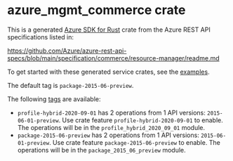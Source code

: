 # azure_mgmt_commerce crate

This is a generated [Azure SDK for Rust](https://github.com/Azure/azure-sdk-for-rust) crate from the Azure REST API specifications listed in:

https://github.com/Azure/azure-rest-api-specs/blob/main/specification/commerce/resource-manager/readme.md

To get started with these generated service crates, see the [examples](https://github.com/Azure/azure-sdk-for-rust/blob/main/services/README.md#examples).

The default tag is `package-2015-06-preview`.

The following [tags](https://github.com/Azure/azure-sdk-for-rust/blob/main/services/tags.md) are available:

- `profile-hybrid-2020-09-01` has 2 operations from 1 API versions: `2015-06-01-preview`. Use crate feature `profile-hybrid-2020-09-01` to enable. The operations will be in the `profile_hybrid_2020_09_01` module.
- `package-2015-06-preview` has 2 operations from 1 API versions: `2015-06-01-preview`. Use crate feature `package-2015-06-preview` to enable. The operations will be in the `package_2015_06_preview` module.